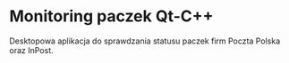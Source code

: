 # Monitoring paczek Qt-C++

Desktopowa aplikacja do sprawdzania statusu paczek firm Poczta Polska oraz InPost.